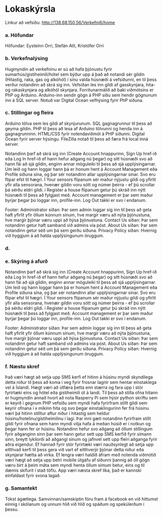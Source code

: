 # Lokaskýrsla
Linkur að vefsíðu: http://138.68.150.56/Verkefni6/home
### a. Höfundar
Höfundar: Eysteinn Orri, Stefán Atli, Kristófer Orri

### b. Verkefnalýsing
Hugmyndin að verkefninu er sú að hafa þjónustu fyrir sumarhús/gistiheimili/hótel sem býður upp á það að notandi sér gildin (Hitastig, raka, gas og alkóhól) í sínu valda húsnæði á vefsíðunni, en til þess verður notandinn að skrá sig inn. Vefsíðan les inn gildi af gasskynjara, hita- og rakaskynjara og alkóhól skynjara. Forritunarmálið að baki viðmótsins er PhP og Arduino. Arduino-inn sendir gögn á PHP síðu sem hendir gögnunum inn á SQL server. Notuð var Digital Ocean vefhýsing fyrir PhP síðuna. 



### c. Stillingar og fleira
Arduino tölva sem les gildi af skynjurunum.
SQL gagnagrunnur til þess að geyma gildin.
PHP til þess að lesa af Arduino tölvunni og henda inn á gagnagrunninn.
HTML/CSS fyrir notendaviðmót á PHP síðunni.
Digital Ocean fyrir server hýsingu.
FileZilla notað til þess að færa frá local inná server.

Notandinn þarf að skrá sig inn (Create Account hnappurinn, Sign Up href-ið eða Log In href-ið ef hann hefur aðgang nú þegar) og sitt húsnæði svo að hann fái að sjá gildin, enginn annar möguleiki til þess að sjá upplýsingarnar. 
Um leið og hann loggar hann þá er honum hent á Account Management eða Profile síðuna sína, og þar sér notandinn allar
upplýsingarnar sínar. Svo eru flipar efst til hægri. Í Your sensors flipanum sér maður nýjustu gildi og yfirlit yfir alla sensorana, hvenær gildin voru sótt og númer þeirra - ef þú scrollar þá sérðu eldri gildi. í Register a house flipanum getur þú skráð inn nýtt húsnæði til þess að fylgjast með. Account management er þar sem maður byrjar þegar þú loggar inn, profile-inn. Log Out takki er svo í endanum. 

Footer: 
Administrator síðan: Þar sem admin loggar sig inn til þess að geta haft yfirlit yfir öllum kúnnum sínum, hve margir væru að nýta þjónustuna, hve margir þjónar væru uppi að hýsa þjónustuna. 
Contact Us síðan: Þar sem notandinn getur haft samband við admins via póst.
About Us síðan: Þar sem notandinn getur séð um þá sem gerðu síðuna.
Privacy Policy síðan: Hvernig við hyggjum á að halda upplýsingunum öruggum.

### d.
### e. Skýring á afurð

Notandinn þarf að skrá sig inn (Create Account hnappurinn, Sign Up href-ið eða Log In href-ið ef hann hefur aðgang nú þegar) og sitt húsnæði svo að hann fái að sjá gildin, enginn annar möguleiki til þess að sjá upplýsingarnar. 
Um leið og hann loggar hann þá er honum hent á Account Management eða Profile síðuna sína, og þar sér notandinn allar
upplýsingarnar sínar. Svo eru flipar efst til hægri. Í Your sensors flipanum sér maður nýjustu gildi og yfirlit yfir alla sensorana, hvenær gildin voru sótt og númer þeirra - ef þú scrollar þá sérðu eldri gildi. í Register a house flipanum getur þú skráð inn nýtt húsnæði til þess að fylgjast með. Account management er þar sem maður byrjar þegar þú loggar inn, profile-inn. Log Out takki er svo í endanum. 

Footer: 
Administrator síðan: Þar sem admin loggar sig inn til þess að geta haft yfirlit yfir öllum kúnnum sínum, hve margir væru að nýta þjónustuna, hve margir þjónar væru uppi að hýsa þjónustuna. 
Contact Us síðan: Þar sem notandinn getur haft samband við admins via póst.
About Us síðan: Þar sem notandinn getur séð um þá sem gerðu síðuna.
Privacy Policy síðan: Hvernig við hyggjum á að halda upplýsingunum öruggum.
### f. Næstu skref
 Það væri hægt að setja upp SMS kerfi ef hitinn á húsinu myndi skyndilega detta niður til þess að koma í veg fyrir frosnar lagnir sem hentar einstaklega vel á Íslandi. Hægt væri að útfæra þetta enn stærra og fara upp í stór fyrirtæki eins og hótel eða gistiheimili út á landi. Til þess að stilla ofna hitann er hugmyndin annað hvort að nota Rasperry Pi sem hýsir python skriftu sem er keyrð í gegnum PHP vefsíðu sem myndi hafa fyrirfram stillt gildi sem keyrir ofnana í x mikinn hita og svo þegar einstaklingurinn fer frá húsinu væri þá hitinn stilltur aftur niður í hitastig sem heldur húsinu/hotelinu/gistiheimilinu í lagi.
Þar inni gæti notandinn fyrirfram stillt gildi fyrir ofnana sem hann myndi vilja hafa á meðan húsið er í notkun og þegar hann fer úr húsinu. Notandinn hefur svo aðgang að öllum stillingum fyrir aðganginn sinn þar sem hann getur sett upp SMS kerfið fyrir símann sinn, breytt lykilorði að aðgangi sínum og jafnvel sett upp fleiri aðganga fyrir aðra eigendur. 
Ef hannað fyrir stór fyrirtæki væri nauðsynlegt að setja upp eitthvað kerfi til þess gera við vart ef eitthverjir þjónar detta niður eða skynjarar hætta að virka. 
Ef lengra væri haldið áfram með notenda viðmótið væri hægt að setja upp betri mobile útgáfu af síðunni þannig að öll gögn væru birt á þeim máta sem myndi henta öllum símum betur, eins og til dæmis skífurit í stað töflu. 
App væri næsta skref líka, það er kannski einfaldast fyrir svona lagað.

### g. Samantekt
Tókst ágætlega. Samvinnan/samskiptin fóru fram á facebook en við hittumst einnig í skólanum og unnum hlið við hlið og spáðum og spekúlerðum í þessu.
